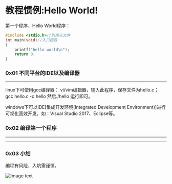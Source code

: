# 教程惯例:Hello World!

第一个程序，Hello World程序：
```c
#include <stdio.h>//引用头文件
int main(void)//入口函数
{
	printf("hello world\n");
    return 0;
}
```

### 0x01 不同平台的IDE以及编译器
---
linux下可使用gcc编译器：
vi/vim编辑器，输入此程序，保存文件为hello.c；
gcc hello.c -o hello  然后./hello 运行即可。

windows下可以IDE[集成开发环境(Integrated Development Environment)]进行可视化高效开发，如：Visual Studio 2017、Eclipse等。

### 0x02 编译第一个程序
---

---

### 0x03 小结
编程有风险，入坑需谨慎。

![Image text](https://raw.githubusercontent.com/gitcsw/blogs/master/catalogue/c/images/00.jpg)